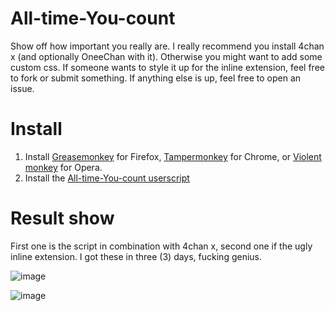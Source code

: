 # All-time-You-count
Show off how important you really are.
I really recommend you install 4chan x (and optionally OneeChan with it).
Otherwise you might want to add some custom css.
If someone wants to style it up for the inline extension, feel free to fork or submit something.
If anything else is up, feel free to open an issue.

# Install

1. Install [Greasemonkey](https://addons.mozilla.org/en-US/firefox/addon/greasemonkey/) for Firefox,
[Tampermonkey](https://chrome.google.com/webstore/detail/tampermonkey/dhdgffkkebhmkfjojejmpbldmpobfkfo) for Chrome, or
[Violent monkey](https://addons.opera.com/en/extensions/details/violent-monkey/) for Opera.
2. Install the [All-time-You-count userscript](https://github.com/WhatIsThisImNotGoodWithComputers/All-time-You-count/raw/master/All-time_You_count.user.js)

# Result show
First one is the script in combination with 4chan x, second one if the ugly inline extension.
I got these in three (3) days, fucking genius.

![image](https://raw.githubusercontent.com/WhatIsThisImNotGoodWithComputers/All-time-You-count/master/img/4chanx.png)

![image](https://raw.githubusercontent.com/WhatIsThisImNotGoodWithComputers/All-time-You-count/master/img/inline.png)
